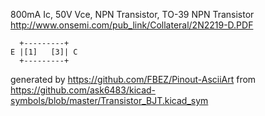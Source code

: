 800mA Ic, 50V Vce, NPN Transistor, TO-39
NPN Transistor
http://www.onsemi.com/pub_link/Collateral/2N2219-D.PDF


	  +---------+
	E |[1]   [3]| C
	  +---------+


generated by https://github.com/FBEZ/Pinout-AsciiArt from https://github.com/ask6483/kicad-symbols/blob/master/Transistor_BJT.kicad_sym